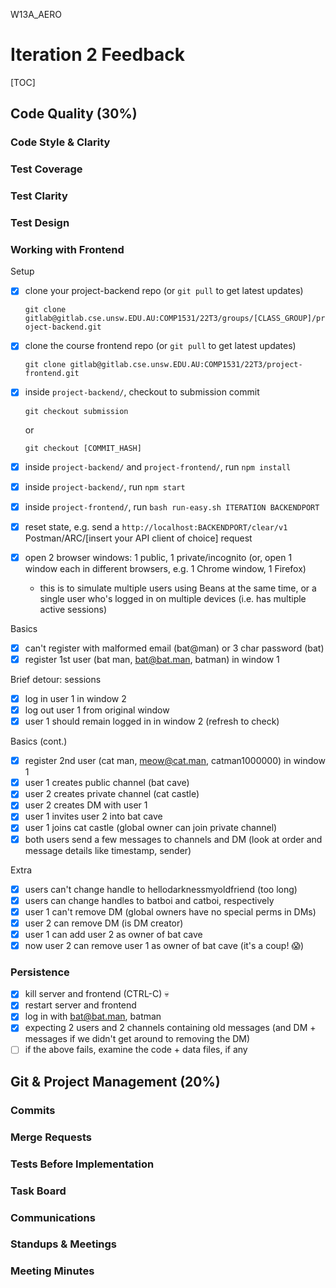 W13A_AERO

# Iteration 2 Feedback  

[TOC]  

## Code Quality (30%)  

### Code Style & Clarity

### Test Coverage

### Test Clarity

### Test Design

### Working with Frontend

Setup

- [x] clone your project-backend repo  (or `git pull` to get latest updates)

    `git clone gitlab@gitlab.cse.unsw.EDU.AU:COMP1531/22T3/groups/[CLASS_GROUP]/project-backend.git`

- [x] clone the course frontend  repo  (or `git pull` to get latest updates)

    `git clone gitlab@gitlab.cse.unsw.EDU.AU:COMP1531/22T3/project-frontend.git`

- [x] inside `project-backend/`, checkout to submission commit

    `git checkout submission`

    or

    `git checkout [COMMIT_HASH]`

- [x] inside `project-backend/` and `project-frontend/`, run `npm install`

- [x] inside `project-backend/`, run `npm start`

- [x] inside `project-frontend/`, run `bash run-easy.sh ITERATION BACKENDPORT` 

- [x] reset state, e.g. send a `http://localhost:BACKENDPORT/clear/v1` Postman/ARC/[insert your API client of choice] request

- [x] open 2 browser windows: 1 public, 1 private/incognito (or, open 1 window each in different browsers, e.g. 1 Chrome window, 1 Firefox)

    *   this is to simulate multiple users using Beans at the same time, or a single user who's logged in on multiple devices (i.e. has multiple active sessions)

Basics

- [x] can't register with malformed email (bat@man) or 3 char password (bat)
- [x] register 1st user (bat man, bat@bat.man, batman) in window 1

Brief detour: sessions

- [x] log in user 1 in window 2
- [x] log out user 1 from original window
- [x] user 1 should remain logged in in window 2 (refresh to check)

Basics (cont.)

- [x] register 2nd user (cat man, meow@cat.man, catman1000000) in window 1
- [x] user 1 creates public channel (bat cave)
- [x] user 2 creates private channel (cat castle)
- [x] user 2 creates DM with user 1
- [x] user 1 invites user 2 into bat cave
- [x] user 1 joins cat castle (global owner can join private channel)
- [x] both users send a few messages to channels and DM (look at order and message details like timestamp, sender)

Extra

- [x] users can't change handle to hellodarknessmyoldfriend (too long)
- [x] users can change handles to batboi and catboi, respectively
- [x] user 1 can't remove DM (global owners have no special perms in DMs)
- [x] user 2 can remove DM (is DM creator)
- [x] user 1 can add user 2 as owner of bat cave
- [x] now user 2 can remove user 1 as owner of bat cave (it's a coup! :scream:)

### Persistence

- [x] kill server and frontend (CTRL-C) :skull:
- [x] restart server and frontend
- [x] log in with bat@bat.man, batman
- [x] expecting 2 users and 2 channels containing old messages (and DM + messages if we didn't get around to removing the DM)
- [ ] if the above fails, examine the code + data files, if any

## Git & Project Management (20%)  

### Commits  

### Merge Requests  

### Tests Before Implementation

### Task Board  

### Communications  

### Standups & Meetings  

### Meeting Minutes

